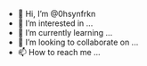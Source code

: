 - 👋 Hi, I’m @0hsynfrkn
- 👀 I’m interested in ...
- 🌱 I’m currently learning ...
- 💞️ I’m looking to collaborate on ...
- 📫 How to reach me ...

<!---
0hsynfrkn/0hsynfrkn is a ✨ special ✨ repository because its `README.md` (this file) appears on your GitHub profile.
You can click the Preview link to take a look at your changes.
--->
